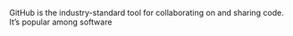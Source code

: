 GitHub is the industry-standard tool for collaborating on and sharing code. It’s popular among software
